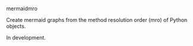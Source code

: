 mermaidmro

Create mermaid graphs from the method resolution order (mro) of Python objects.

In development.
